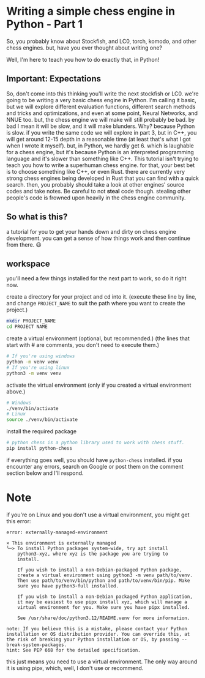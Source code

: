 # Writing a simple chess engine in Python - Part 1

So, you probably know about Stockfish, and LC0, torch, komodo, and other chess engines. but, have you ever thought about writing one?

Well, I'm here to teach you how to do exactly that, in Python!

## Important: Expectations

So, don't come into this thinking you'll write the next stockfish or LC0. we're going to be writing a very basic chess engine in Python. I'm calling it basic, but we will explore different evaluation functions, different search methods and tricks and optimizations, and even at some point, Neural Networks, and NNUE too. but, the chess engine we will make will still probably be bad. by bad I mean it will be slow, and it will make blunders. Why? because Python is slow. if you write the same code we will explore in part 3, but in C++, you will get around 12-15 depth in a reasonable time (at least that's what I got when I wrote it myself). but, in Python, we hardly get 6. which is laughable for a chess engine, but it's because Python is an interpreted programming language and it's slower than something like C++. This tutorial isn't trying to teach you how to write a superhuman chess engine. for that, your best bet is to choose something like C++, or even Rust. there are currently very strong chess engines being developed in Rust that you can find with a quick search. then, you probably should take a look at other engines' source codes and take notes. Be careful to not **steal** code though. stealing other people's code is frowned upon heavily in the chess engine community.

## So what is this?
a tutorial for you to get your hands down and dirty on chess engine development. you can get a sense of how things work and then continue from there. 😃

## workspace

you'll need a few things installed for the next part to work, so do it right now.

create a directory for your project and cd into it. (execute these line by line, and change `PROJECT_NAME` to suit the path where you want to create the project.)

```bash
mkdir PROJECT_NAME
cd PROJECT NAME
```

create a virtual environment (optional, but recommended.)
(the lines that start with # are comments, you don't need to execute them.)

```bash
# If you're using windows
python -m venv venv
# If you're using linux
python3 -m venv venv
```

activate the virtual environment (only if you created a virtual environment above.)

```bash
# Windows
./venv/bin/activate
# Linux
source ./venv/bin/activate
```

install the required package

```bash
# python chess is a python library used to work with chess stuff.
pip install python-chess
```

if everything goes well, you should have `python-chess` installed. if you encounter any errors, search on Google or post them on the comment section below and I'll respond.

# Note

if you're on Linux and you don't use a virtual environment, you might get this error:

```plaintext
error: externally-managed-environment

× This environment is externally managed
╰─> To install Python packages system-wide, try apt install
    python3-xyz, where xyz is the package you are trying to
    install.

    If you wish to install a non-Debian-packaged Python package,
    create a virtual environment using python3 -m venv path/to/venv.
    Then use path/to/venv/bin/python and path/to/venv/bin/pip. Make
    sure you have python3-full installed.

    If you wish to install a non-Debian packaged Python application,
    it may be easiest to use pipx install xyz, which will manage a
    virtual environment for you. Make sure you have pipx installed.

    See /usr/share/doc/python3.12/README.venv for more information.

note: If you believe this is a mistake, please contact your Python installation or OS distribution provider. You can override this, at the risk of breaking your Python installation or OS, by passing --break-system-packages.
hint: See PEP 668 for the detailed specification.
```

this just means you need to use a virtual environment. The only way around it is using pipx, which, well, I don't use or recommend.
